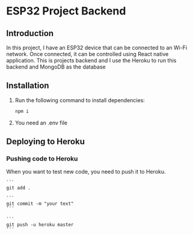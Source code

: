 # ESP32 Project Backend

## Introduction
In this project, I have an ESP32 device that can be connected to an Wi-Fi network. Once connected, it can be controlled using React native application. This is projects backend and I use the Heroku to run this backend and MongoDB as the database

## Installation
1. Run the following command to install dependencies:
    ```sh
    npm i
2. You need an .env file


## Deploying to Heroku
### Pushing code to Heroku
When you want to test new code, you need to push it to Heroku.

    ```
    git add .

    ```
    git commit -m "your text"
    ```

    ```
    git push -u heroku master
    ```
